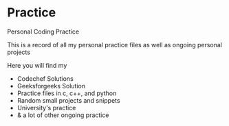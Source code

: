 # Practice
Personal Coding Practice

This is a record of all my personal practice files as well as ongoing personal projects

Here you will find my
- Codechef Solutions
- Geeksforgeeks Solution
- Practice files in c, c++, and python
- Random small projects and snippets
- University's practice
- & a lot of other ongoing practice
